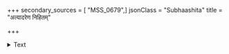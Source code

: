 +++
secondary_sources = [ "MSS_0679",]
jsonClass = "Subhaashita"
title = "अत्यादरेण निहितम्"

+++

<details><summary>Text</summary>

अत्यादरेण निहितं मयि यद्भवत्या तत्प्रेमहेम किमभूदिति नैव जाने।  
उत्सृज्य किं तदिह पातकमुत्तराणि प्राणा अपि प्रियतमे कतमे भवेयुः॥
</details>
